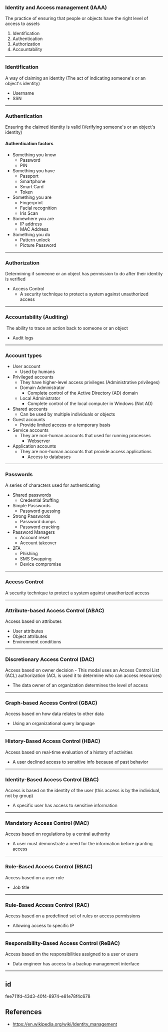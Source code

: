 ### Identity and Access management (IAAA)

The practice of ensuring that people or objects have the right level of access to assets

1.  Identification
2.  Authentication
3.  Authorization
4.  Accountability

* * *

### Identification

A way of claiming an identity (The act of indicating someone's or an object's identity)

*   Username
*   SSN

* * *

### Authentication

Ensuring the claimed identity is valid (Verifying someone's or an object's identity)

#### Authentication factors

*   Something you know
    *   Password
    *   PIN
*   Something you have
    *   Passport
    *   Smartphone
    *   Smart Card
    *   Token
*   Something you are
    *   Fingerprint
    *   Facial recognition
    *   Iris Scan
*   Somewhere you are
    *   IP address
    *   MAC Address
*   Something you do
    *   Pattern unlock
    *   Picture Password

* * *

### Authorization

Determining if someone or an object has permission to do after their identity is verified

*   Access Control
    *   A security technique to protect a system against unauthorized access

* * *

### Accountability (Auditing)

 The ability to trace an action back to someone or an object

*   Audit logs

* * *

### Account types

*   User account
    *   Used by humans
*   Privileged accounts
    *   They have higher-level access privileges (Administrative privileges)
    *   Domain Administrator
        *   Complete control of the Active Directory (AD) domain
    *   Local Administrator
        *   Complete control of the local computer in Windows (Not AD)
*   Shared accounts
    *   Can be used by multiple individuals or objects
*   Guest accounts
    *   Provide limited access or a temporary basis
*   Service accounts
    *   They are non-human accounts that used for running processes
        *   Webserver
*   Application accounts
    *   They are non-human accounts that provide access applications
        *   Access to databases

* * *

### Passwords

A series of characters used for authenticating

*   Shared passwords
    *   Credential Stuffing
*   Simple Passwords
    *   Password guessing
*   Strong Passwords
    *   Password dumps
    *   Password cracking
*   Password Managers
    *   Account reset
    *   Account takeover
*   2FA
    *   Phishing
    *   SMS Swapping
    *   Device compromise

* * *

### Access Control

A security technique to protect a system against unauthorized access

* * *

### Attribute-based Access Control (ABAC)

Access based on attributes

*   User attributes
*   Object attributes
*   Environment conditions

* * *

### Discretionary Access Control (DAC)

Access based on owner decision - This modal uses an Access Control List (ACL) authorization (ACL is used it to determine who can access resources)

*   The data owner of an organization determines the level of access

* * *

### Graph-based Access Control (GBAC)

Access based on how data relates to other data

*   Using an organizational query language

* * *

### History-Based Access Control (HBAC)

Access based on real-time evaluation of a history of activities

*   A user declined access to sensitive info because of past behavior

* * *

### Identity-Based Access Control (IBAC)

Access is based on the identity of the user (this access is by the individual, not by group)

*   A specific user has access to sensitive information

* * *

### Mandatory Access Control (MAC)

Access based on regulations by a central authority

*   A user must demonstrate a need for the information before granting access

* * *

### Role-Based Access Control (RBAC)

Access based on a user role

*   Job title

* * *

### Rule-Based Access Control (RAC)

Access based on a predefined set of rules or access permissions

*   Allowing access to specific IP

* * *

### Responsibility-Based Access Control (ReBAC)

Access based on the responsibilities assigned to a user or users

*   Data engineer has access to a backup management interface

* * *

## id
fee711fd-43d3-40f4-8974-e81e78f4c678

## References
- https://en.wikipedia.org/wiki/Identity_management
